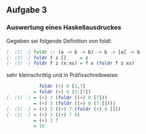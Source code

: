 ## Aufgabe 3
### Auswertung eines Haskellausdruckes

Gegeben sei folgende Definition von foldl:
```haskell
{- (1) -} foldr :: (a -> b -> b) -> b -> [a] -> b
{- (2) -} foldr f z []     = z
{- (3) -} foldr f z (x:xs) = f x (foldr f z xs)
```

sehr kleinschrittig und in Präfixschreibweise:
```haskell
            foldr (+) 0 [3,7]
          = foldr (+) 0 (3:[7])
{- (1) -} = (+) 3 (foldr ((+) 0 [7]))
          = (+) 3 (foldr ((+) 0 (7:[])))
{- (1) -} = (+) 3 ((+) 7 (foldr (+) 0 []))
{- (2) -} = (+) 3 ((+) 7 0)
          = (+) 3 7
          = 10
```

